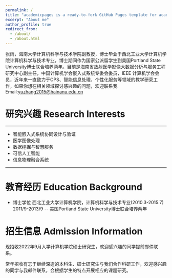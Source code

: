 ```yaml
---
permalink: /
title: "academicpages is a ready-to-fork GitHub Pages template for academic personal websites"
excerpt: "About me"
author_profile: true
redirect_from: 
  - /about/
  - /about.html
---
```

张雨，海南大学计算机科学与技术学院副教授，博士毕业于西北工业大学计算机学院计算机科学与技术专业，博士期间作为国家公派留学生到美国Portland State University博士联合培养两年。目前是海南省放射医学影像大数据分析与服务工程研究中心副主任，中国计算机学会嵌入式系统专委会委员，IEEE 计算机学会会员，近年来一直致力于CPS、智能信息处理、个性化服务等领域的教学研究工作，如果你想在相关领域探讨感兴趣的问题，欢迎联系我
Email:yuzhang2015@hainanu.edu.cn
# 研究兴趣 Research Interests
---
- 智能嵌入式系统协同设计与验证
- 医学图像处理
- 数据挖掘与智慧服务
- 可信人工智能
- 信息物理融合系统

---

教育经历 Education Background
======
- 博士学位 西北工业大学计算机学院，计算机科学与技术专业(2010.3-2015.7)
2011/9-2013/9
-- 美国Portland State University博士联合培养两年

# 招生信息 Admission Information

现招收2022年9月入学计算机学院硕士研究生，欢迎感兴趣的同学提前邮件联系。

常年招收有志于继续深造的本科生、硕士研究生与我们合作科研工作，欢迎感兴趣的同学与我邮件联系，会根据学生的特点开展相应的课题研究。


